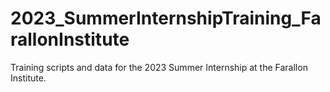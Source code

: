 # 2023_SummerInternshipTraining_FarallonInstitute
Training scripts and data for the 2023 Summer Internship at the Farallon Institute.

